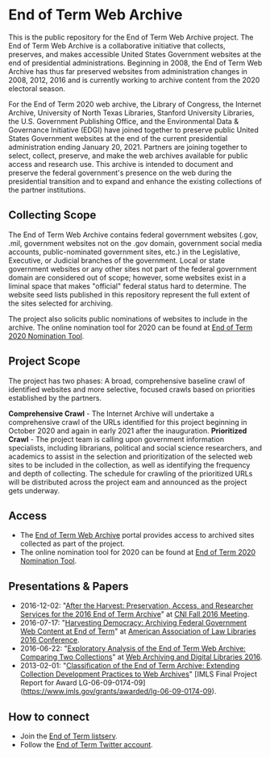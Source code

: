 # End of Term Web Archive

This is the public repository for the End of Term Web Archive project. The End of Term Web Archive is a collaborative initiative that collects, preserves, and makes accessible United States Government websites at the end of presidential administrations. Beginning in 2008, the End of Term Web Archive has thus far preserved websites from administration changes in 2008, 2012, 2016 and is currently working to archive content from the 2020 electoral season. 

For the End of Term 2020 web archive, the Library of Congress, the Internet Archive, University of North Texas Libraries, Stanford University Libraries, the U.S. Government Publishing Office, and the Environmental Data & Governance Initiative (EDGI) have joined together to preserve public United States Government websites at the end of the current presidential administration ending January 20, 2021. Partners are joining together to select, collect, preserve, and make the web archives available for public access and research use. This archive is intended to document and preserve the federal government's presence on the web during the presidential transition and to expand and enhance the existing collections of the partner institutions.

## Collecting Scope
The End of Term Web Archive contains federal government websites (.gov, .mil, government websites not on the .gov domain, government social media accounts, public-nominated government sites, etc.) in the Legislative, Executive, or Judicial branches of the government. Local or state government websites or any other sites not part of the federal government domain are considered out of scope; however, some websites exist in a liminal space that makes "official" federal status hard to determine. The website seed lists published in this repository represent the full extent of the sites selected for archiving.

The project also solicits public nominations of websites to include in the archive. The online nomination tool for 2020 can be found at [End of Term 2020 Nomination Tool](https://digital2.library.unt.edu/nomination/eth2020/about/). 

## Project Scope
The project has two phases: A broad, comprehensive baseline crawl of identified websites and more selective, focused crawls based on priorities established by the partners.

**Comprehensive Crawl** - The Internet Archive will undertake a comprehensive crawl of the URLs identified for this project beginning in October 2020 and again in early 2021 after the inauguration.
**Prioritized Crawl** - The project team is calling upon government information specialists, including librarians, political and social science researchers, and academics to assist in the selection and prioritization of the selected web sites to be included in the collection, as well as identifying the frequency and depth of collecting. The schedule for crawling of the prioritized URLs will be distributed across the project eam and announced as the project gets underway.

## Access
* The [End of Term Web Archive](http://eotarchive.cdlib.org/index.html) portal provides access to archived sites collected as part of the project.
* The online nomination tool for 2020 can be found at [End of Term 2020 Nomination Tool](https://digital2.library.unt.edu/nomination/eth2020/about/).

## Presentations & Papers
* 2016-12-02: "[After the Harvest: Preservation, Access, and Researcher Services for the 2016 End of Term Archive](https://docs.google.com/presentation/d/1_eBnTjaTeFnD5diGhIWDy00Vgousffl5kCF-ErZ0wZ0/edit#slide=id.g153e4cbb38_0_0)" at [CNI Fall 2016 Meeting](https://www.cni.org/events/membership-meetings/past-meetings/fall-2016).
* 2016-07-17: "[Harvesting Democracy: Archiving Federal Government Web Content at End of Term](https://docs.google.com/presentation/d/17-VoM_8ykrWdX-ys-L66xedPwTcQBVsdcW-kQdfVoDc/edit#slide=id.g153e4cbb38_0_0)" at [American Association of Law Libraries 2016 Conference](https://web.archive.org/web/20160920095335/http://www.aallnet.org/mm/Education/aall2go/amrecordings/aall2016/aall16a7.html).
* 2016-06-22: "[Exploratory Analysis of the End of Term Web Archive: Comparing Two Collections](http://digital.library.unt.edu/ark:/67531/metadc854115/m2/1/high_res_d/wadl_2016_eot.pdf)" at [Web Archiving and Digital Libraries 2016](https://web.archive.org/web/20160920093038/http://fox.cs.vt.edu/wadl2016.html).
* 2013-02-01: "[Classification of the End of Term Archive: Extending Collection Development Practices to Web Archives](http://digital.library.unt.edu/ark:/67531/metadc152437/m2/1/high_res_d/LG-06-09-0174-09_UNT_Feb2013_FINAL.pdf)" [IMLS Final Project Report for Award LG-06-09-0174-09] (https://www.imls.gov/grants/awarded/lg-06-09-0174-09).

## How to connect
* Join the [End of Term listserv](mailto:eot2016@archive.org).
* Follow the [End of Term Twitter account](https://twitter.com/eotarchive).
